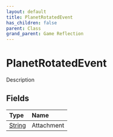 ```yaml
---
layout: default
title: PlanetRotatedEvent
has_children: false
parent: Class
grand_parent: Game Reflection
---
```

# PlanetRotatedEvent
Description 

## Fields

| Type | Name |
|:-------------|:--------------|
| [String](/docs/game-reflection/components/string) | Attachment |

